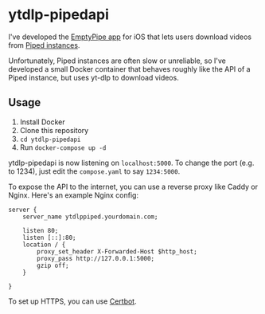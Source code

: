 # ytdlp-pipedapi

I've developed the [EmptyPipe app](https://github.com/cbruegg/EmptyPipe) for iOS
that lets users download videos from [Piped instances](https://github.com/TeamPiped/Piped).

Unfortunately, Piped instances are often slow or unreliable, so I've developed a small Docker container
that behaves roughly like the API of a Piped instance, but uses yt-dlp to download videos.

## Usage

1. Install Docker
2. Clone this repository
3. `cd ytdlp-pipedapi`
4. Run `docker-compose up -d`

ytdlp-pipedapi is now listening on `localhost:5000`. To change the port (e.g. to 1234), just edit the `compose.yaml` to say `1234:5000`.

To expose the API to the internet, you can use a reverse proxy like Caddy or Nginx. Here's an example Nginx config:

```
server {
	server_name ytdlppiped.yourdomain.com;

	listen 80;
	listen [::]:80;
	location / {
		proxy_set_header X-Forwarded-Host $http_host;
		proxy_pass http://127.0.0.1:5000;
		gzip off;
	}

}
```

To set up HTTPS, you can use [Certbot](https://certbot.eff.org/).
